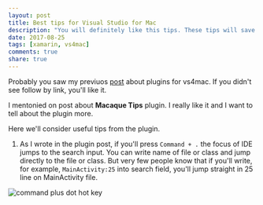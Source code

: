 ```yaml
---
layout: post
title: Best tips for Visual Studio for Mac
description: "You will definitely like this tips. These tips will save your time and nerves"
date: 2017-08-25
tags: [xamarin, vs4mac]
comments: true
share: true
---
```


Probably you saw my previuos [post](http://g0rdan.com/2017-08-18/My-favorite-vs4mac-plugins/) about plugins for vs4mac. If you didn't see follow by link, you'll like it.

I mentonied on post about **Macaque Tips** plugin. I really like it and I want to tell about the plugin more.

Here we'll consider useful tips from the plugin.

1. As I wrote in the plugin post, if you'll press `Command + .` the focus of IDE jumps to the search input. You can write name of file or class and jump directly to the file or class. But very few people know that if you'll write, for example, `MainActivity:25` into search field, you'll jump straight in 25 line on MainActivity file.

![command plus dot hot key](http://g0rdan.com/assets/images/command.plus.dot.gif)